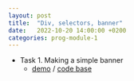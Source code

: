 ```yaml
---
layout: post
title:  "Div, selectors, banner"
date:   2022-10-20 14:00:00 +0200
categories: prog-module-1
---
```

- Task 1. Making a simple banner
  - [demo](https://bulhakovolexii.github.io/prog-academy-homeworks/hw03/index.html) / [code base](https://github.com/bulhakovolexii/prog-academy-homeworks/tree/main/hw03/)
  